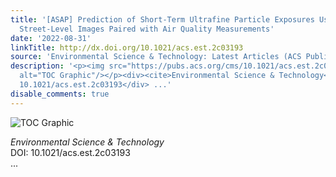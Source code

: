 ```yaml
---
title: '[ASAP] Prediction of Short-Term Ultrafine Particle Exposures Using Real-Time
  Street-Level Images Paired with Air Quality Measurements'
date: '2022-08-31'
linkTitle: http://dx.doi.org/10.1021/acs.est.2c03193
source: 'Environmental Science & Technology: Latest Articles (ACS Publications)'
description: '<p><img src="https://pubs.acs.org/cms/10.1021/acs.est.2c03193/asset/images/medium/es2c03193_0007.gif"
  alt="TOC Graphic"/></p><div><cite>Environmental Science & Technology</cite></div><div>DOI:
  10.1021/acs.est.2c03193</div> ...'
disable_comments: true
---
```

<p><img src="https://pubs.acs.org/cms/10.1021/acs.est.2c03193/asset/images/medium/es2c03193_0007.gif" alt="TOC Graphic"/></p><div><cite>Environmental Science & Technology</cite></div><div>DOI: 10.1021/acs.est.2c03193</div> ...